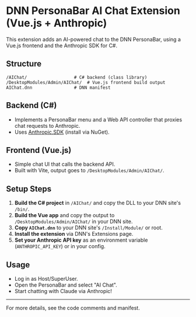 # DNN PersonaBar AI Chat Extension (Vue.js + Anthropic)

This extension adds an AI-powered chat to the DNN PersonaBar, using a Vue.js frontend and the Anthropic SDK for C#.

## Structure

```
/AIChat/                  # C# backend (class library)
/DesktopModules/Admin/AIChat/  # Vue.js frontend build output
AIChat.dnn                # DNN manifest
```

## Backend (C#)
- Implements a PersonaBar menu and a Web API controller that proxies chat requests to Anthropic.
- Uses [Anthropic.SDK](https://github.com/tghamm/Anthropic.SDK) (install via NuGet).

## Frontend (Vue.js)
- Simple chat UI that calls the backend API.
- Built with Vite, output goes to `/DesktopModules/Admin/AIChat/`.

## Setup Steps

1. **Build the C# project** in `/AIChat/` and copy the DLL to your DNN site's `/bin/`.
2. **Build the Vue app** and copy the output to `/DesktopModules/Admin/AIChat/` in your DNN site.
3. **Copy `AIChat.dnn`** to your DNN site's `/Install/Module/` or root.
4. **Install the extension** via DNN's Extensions page.
5. **Set your Anthropic API key** as an environment variable (`ANTHROPIC_API_KEY`) or in your config.

## Usage
- Log in as Host/SuperUser.
- Open the PersonaBar and select "AI Chat".
- Start chatting with Claude via Anthropic!

---

For more details, see the code comments and manifest. 